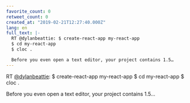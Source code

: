 ```yaml
---
favorite_count: 0
retweet_count: 0
created_at: "2019-02-21T12:27:40.000Z"
lang: en
full_text: |-
  RT @dylanbeattie: $ create-react-app my-react-app
  $ cd my-react-app
  $ cloc .

  Before you even open a text editor, your project contains 1.5…
---
```


RT [@dylanbeattie](https://twitter.com/dylanbeattie): $ create-react-app
my-react-app $ cd my-react-app $ cloc .

Before you even open a text editor, your project contains 1.5…
